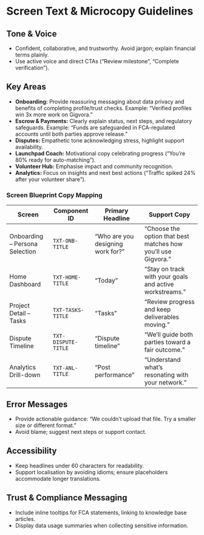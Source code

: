 # Screen Text & Microcopy Guidelines

## Tone & Voice
- Confident, collaborative, and trustworthy. Avoid jargon; explain financial terms plainly.
- Use active voice and direct CTAs (“Review milestone”, “Complete verification”).

## Key Areas
- **Onboarding:** Provide reassuring messaging about data privacy and benefits of completing profile/trust checks. Example: “Verified profiles win 3x more work on Gigvora.”
- **Escrow & Payments:** Clearly explain status, next steps, and regulatory safeguards. Example: “Funds are safeguarded in FCA-regulated accounts until both parties approve release.”
- **Disputes:** Empathetic tone acknowledging stress, highlight support availability.
- **Launchpad Coach:** Motivational copy celebrating progress (“You’re 80% ready for auto-matching”).
- **Volunteer Hub:** Emphasise impact and community recognition.
- **Analytics:** Focus on insights and next best actions (“Traffic spiked 24% after your volunteer share”).

### Screen Blueprint Copy Mapping
| Screen | Component ID | Primary Headline | Support Copy |
| --- | --- | --- | --- |
| Onboarding – Persona Selection | `TXT-ONB-TITLE` | “Who are you designing work for?” | “Choose the option that best matches how you’ll use Gigvora.” |
| Home Dashboard | `TXT-HOME-TITLE` | “Today” | “Stay on track with your goals and active workstreams.” |
| Project Detail – Tasks | `TXT-TASKS-TITLE` | “Tasks” | “Review progress and keep deliverables moving.” |
| Dispute Timeline | `TXT-DISPUTE-TITLE` | “Dispute timeline” | “We’ll guide both parties toward a fair outcome.” |
| Analytics Drill-down | `TXT-ANL-TITLE` | “Post performance” | “Understand what’s resonating with your network.” |

## Error Messages
- Provide actionable guidance: “We couldn’t upload that file. Try a smaller size or different format.”
- Avoid blame; suggest next steps or support contact.

## Accessibility
- Keep headlines under 60 characters for readability.
- Support localisation by avoiding idioms; ensure placeholders accommodate longer translations.

## Trust & Compliance Messaging
- Include inline tooltips for FCA statements, linking to knowledge base articles.
- Display data usage summaries when collecting sensitive information.
